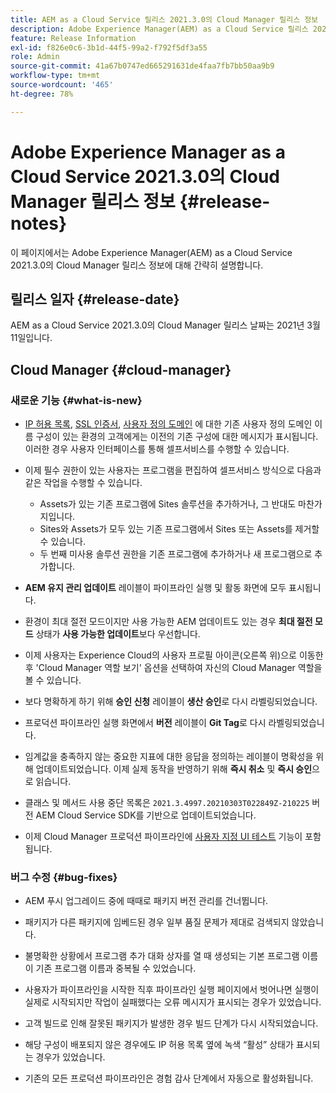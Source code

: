```yaml
---
title: AEM as a Cloud Service 릴리스 2021.3.0의 Cloud Manager 릴리스 정보
description: Adobe Experience Manager(AEM) as a Cloud Service 릴리스 2021.3.0의 Cloud Manager 릴리스 정보
feature: Release Information
exl-id: f826e0c6-3b1d-44f5-99a2-f792f5df3a55
role: Admin
source-git-commit: 41a67b0747ed665291631de4faa7fb7bb50aa9b9
workflow-type: tm+mt
source-wordcount: '465'
ht-degree: 78%

---
```


# Adobe Experience Manager as a Cloud Service 2021.3.0의 Cloud Manager 릴리스 정보 {#release-notes}

이 페이지에서는 Adobe Experience Manager(AEM) as a Cloud Service 2021.3.0의 Cloud Manager 릴리스 정보에 대해 간략히 설명합니다.

## 릴리스 일자 {#release-date}

AEM as a Cloud Service 2021.3.0의 Cloud Manager 릴리스 날짜는 2021년 3월 11일입니다.

## Cloud Manager {#cloud-manager}

### 새로운 기능 {#what-is-new}

* [IP 허용 목록](/help/implementing/cloud-manager/ip-allow-lists/managing-ip-allow-lists.md#pre-existing-cdn), [SSL 인증서](/help/implementing/cloud-manager/managing-ssl-certifications/managing-certificates.md#pre-existing-cdn), [사용자 정의 도메인](/help/implementing/cloud-manager/custom-domain-names/check-domain-name-status.md#pre-existing-cdn) 에 대한 기존 사용자 정의 도메인 이름 구성이 있는 환경의 고객에게는 이전의 기존 구성에 대한 메시지가 표시됩니다. 이러한 경우 사용자 인터페이스를 통해 셀프서비스를 수행할 수 있습니다.

* 이제 필수 권한이 있는 사용자는 프로그램을 편집하여 셀프서비스 방식으로 다음과 같은 작업을 수행할 수 있습니다.
   * Assets가 있는 기존 프로그램에 Sites 솔루션을 추가하거나, 그 반대도 마찬가지입니다.
   * Sites와 Assets가 모두 있는 기존 프로그램에서 Sites 또는 Assets를 제거할 수 있습니다.
   * 두 번째 미사용 솔루션 권한을 기존 프로그램에 추가하거나 새 프로그램으로 추가합니다.

* **AEM 유지 관리 업데이트** 레이블이 파이프라인 실행 및 활동 화면에 모두 표시됩니다.

* 환경이 최대 절전 모드이지만 사용 가능한 AEM 업데이트도 있는 경우 **최대 절전 모드** 상태가 **사용 가능한 업데이트**&#x200B;보다 우선합니다.

* 이제 사용자는 Experience Cloud의 사용자 프로필 아이콘(오른쪽 위)으로 이동한 후 &#39;Cloud Manager 역할 보기&#39; 옵션을 선택하여 자신의 Cloud Manager 역할을 볼 수 있습니다.

* 보다 명확하게 하기 위해 **승인 신청** 레이블이 **생산 승인**&#x200B;로 다시 라벨링되었습니다.

* 프로덕션 파이프라인 실행 화면에서 **버전** 레이블이 **Git Tag**&#x200B;로 다시 라벨링되었습니다.

* 임계값을 충족하지 않는 중요한 지표에 대한 응답을 정의하는 레이블이 명확성을 위해 업데이트되었습니다. 이제 실제 동작을 반영하기 위해 **즉시 취소** 및 **즉시 승인**&#x200B;으로 읽습니다.

* 클래스 및 메서드 사용 중단 목록은 `2021.3.4997.20210303T022849Z-210225` 버전 AEM Cloud Service SDK를 기반으로 업데이트되었습니다.

* 이제 Cloud Manager 프로덕션 파이프라인에 [사용자 지정 UI 테스트](/help/implementing/cloud-manager/functional-testing.md#custom-ui-testing) 기능이 포함됩니다.

### 버그 수정 {#bug-fixes}

* AEM 푸시 업그레이드 중에 때때로 패키지 버전 관리를 건너뜁니다.

* 패키지가 다른 패키지에 임베드된 경우 일부 품질 문제가 제대로 검색되지 않았습니다.

* 불명확한 상황에서 프로그램 추가 대화 상자를 열 때 생성되는 기본 프로그램 이름이 기존 프로그램 이름과 중복될 수 있었습니다.

* 사용자가 파이프라인을 시작한 직후 파이프라인 실행 페이지에서 벗어나면 실행이 실제로 시작되지만 작업이 실패했다는 오류 메시지가 표시되는 경우가 있었습니다.

* 고객 빌드로 인해 잘못된 패키지가 발생한 경우 빌드 단계가 다시 시작되었습니다.

* 해당 구성이 배포되지 않은 경우에도 IP 허용 목록 옆에 녹색 “활성” 상태가 표시되는 경우가 있었습니다.

* 기존의 모든 프로덕션 파이프라인은 경험 감사 단계에서 자동으로 활성화됩니다.

